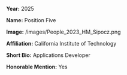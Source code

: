 **Year:** 2025

**Name:** Position Five

**Image:** /images/People_2023_HM_Sipocz.png

**Affiliation:** California Institute of Technology

**Short Bio:** Applications Developer

**Honorable Mention:** Yes
